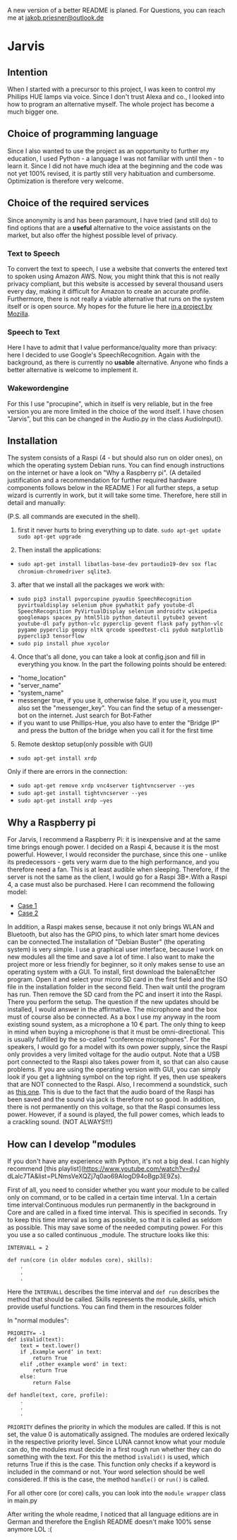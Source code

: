 
A new version of a better README is planed. For Questions, you can reach me at jakob.priesner@outlook.de


# Jarvis

## Intention
When I started with a precursor to this project, I was keen to control my Phillips HUE lamps via voice. Since I don't trust Alexa and co., I looked into how to program an alternative myself. The whole project has become a much bigger one.

## Choice of programming language
Since I also wanted to use the project as an opportunity to further my education, I used Python - a language I was not familiar with until then - to learn it. Since I did not have much idea at the beginning and the code was not yet 100% revised, it is partly still very habituation and cumbersome. Optimization is therefore very welcome.

## Choice of the required services
Since anonymity is and has been paramount, I have tried (and still do) to find options that are a **useful** alternative to the voice assistants on the market, but also offer the highest possible level of privacy. 

### Text to Speech
To convert the text to speech, I use a website that converts the entered text to spoken using Amazon AWS. Now, you might think that this is not really privacy compliant, but this website is accessed by several thousand users every day, making it difficult for Amazon to create an accurate profile.  Furthermore, there is not really a viable alternative that runs on the system itself or is open source. My hopes for the future lie here [in a project by Mozilla](https://github.com/mozilla/TTS).

### Speech to Text
Here I have to admit that I value performance/quality more than privacy: here I decided to use Google's SpeechRecognition. Again with the background, as there is currently no **usable** alternative. Anyone who finds a better alternative is welcome to implement it.

### Wakewordengine
For this I use "procupine", which in itself is very reliable, but in the free version you are more limited in the choice of the word itself. I have chosen "Jarvis", but this can be changed in the Audio.py in the class AudioInput(). 

## Installation
The system consists of a Raspi (4 - but should also run on older ones), on which the operating system Debian runs. You can find enough instructions on the internet or have a look on "Why a Raspberry pi". (A detailed justification and a recommendation for further required hardware components follows below in the README )
For all further steps, a setup wizard is currently in work, but it will take some time. Therefore, here still in detail and manually:

(P.S. all commands are executed in the shell).

1. first it never hurts to bring everything up to date. 
`sudo apt-get update`
`sudo apt-get upgrade`

2. Then install the applications:
- `sudo apt-get install libatlas-base-dev portaudio19-dev sox flac chromium-chromedriver sqlite3`.

3. after that we install all the packages we work with:
- `sudo pip3 install pvporcupine pyaudio SpeechRecognition pyvirtualdisplay selenium phue pywhatkit pafy youtube-dl SpeechRecognition PyVirtualDisplay selenium androidtv wikipedia googlemaps spacex_py html5lib python_dateutil pytube3 gevent youtube-dl pafy python-vlc pyperclip gevent flask pafy python-vlc pygame pyperclip geopy nltk qrcode speedtest-cli pydub matplotlib pyperclip3 tensorflow`
- `sudo pip install phue xycolor`

4. Once that's all done, you can take a look at config.json and fill in everything you know. In the part the following points should be entered: 
- "home_location"
- "server_name"
- "system_name"
- messenger true, if you use it, otherwise false. If you use it, you must also set the "messenger_key". You can find the setup of a messenger-bot on the internet. Just search for Bot-Father
- if you want to use Phillips-Hue, you also have to enter the "Bridge IP" and press the button of the bridge when you call it for the first time

5. Remote desktop setup(only possible with GUI)
- `sudo apt-get install xrdp`

Only if there are errors in the connection:
- `sudo apt-get remove xrdp vnc4server tightvncserver --yes`
- `sudo apt-get install tightvncserver --yes`
- `sudo apt-get install xrdp –yes`

## Why a Raspberry pi
For Jarvis, I recommend a Raspberry Pi: it is inexpensive and at the same time brings enough power.  I decided on a Raspi 4, because it is the most powerful. However, I would reconsider the purchase, since this one - unlike its predecessors - gets very warm due to the high performance, and you therefore need a fan. This is at least audible when sleeping.  Therefore, if the server is not the same as the client, I would go for a Raspi 3B+.With a Raspi 4, a case must also be purchased.  Here I can recommend the following model: 
- [Case 1](https://www.amazon.de/LABISTS-Geh%C3%A4use-Raspberry-Netzteil-K%C3%BChlk%C3%B6rper/dp/B082XV8PTY/ref=sr_1_15?__mk_de_DE=%C3%85M%C3%85%C5%BD%C3%95%C3%91&dchild=1&keywords=raspberry+pi+4+geh%C3%A4use&qid=1596057512&s=ce-de&sr=1-15)
- [Case 2](https://www.amazon.de/dp/B08BKYSZS3/ref=sr_1_35?__mk_de_DE=%C3%85M%C3%85%C5%BD%C3%95%C3%91&crid=3AQH6GBOBVF4V&dchild=1&keywords=raspberry+pi+4+geh%C3%A4use&qid=1596056942&s=ce-de&sprefix=rasp%2Celectronics%2C186&sr=1-35)

In addition, a Raspi makes sense, because it not only brings WLAN and Bluetooth, but also has the GPIO pins, to which later smart home devices can be connected.The installation of "Debian Buster" (the operating system) is very simple. I use a graphical user interface, because I work on new modules all the time and save a lot of time. I also want to make the project more or less friendly for beginner, so it only makes sense to use an operating system with a GUI. To install, first download the balenaEtcher program.  Open it and select your micro SD card in the first field and the ISO file in the installation folder in the second field.   Then wait until the program has run. Then remove the SD card from the PC and insert it into the Raspi. There you perform the setup.  The question if the new updates should be installed, I would answer in the affirmative. The microphone and the box must of course also be connected.  As a box I use my anyway in the room existing sound system, as a microphone a 10 € part.  The only thing to keep in mind when buying a microphone is that it must be omni-directional. This is usually fulfilled by the so-called "conference microphones". For the speakers, I would go for a model with its own power supply, since the Raspi only provides a very limited voltage for the audio output. Note that a USB port connected to the Raspi also takes power from it, so that can also cause problems. If you are using the operating version with GUI, you can simply look if you get a lightning symbol on the top right.   If yes, then use speakers that are NOT connected to the Raspi. Also, I recommend a soundstick, such as [this one](https://www.amazon.de/gp/product/B00C7LXUDY/ref=ppx_yo_dt_b_asin_title_o05_s00?ie=UTF8&psc=1). This is due to the fact that the audio board of the Raspi has been saved and the sound via jack is therefore not so good. In addition, there is not permanently on this voltage, so that the Raspi consumes less power.  However, if a sound is played, the full power comes, which leads to a crackling sound. (NOT ALWAYS!!!)

## How can I develop "modules
If you don't have any experience with Python, it's not a big deal.  I can highly recommend [this playlist](https://www.youtube.com/watch?v=dyJ dLalc7TA&list=PLNmsVeXQZj7q0ao69AIogD94oBgp3E9Zs). 

First of all, you need to consider whether you want your module to be called only on command, or to be called in a certain time interval. 1.In a certain time interval:Continuous modules run permanently in the background in Core and are called in a fixed time interval.   This is specified in seconds.   Try to keep this time interval as long as possible, so that it is called as seldom as possible.  This may save some of the 
needed computing power. For this you use a so called continuous _module.  The structure looks like this: 
```
INTERVALL = 2

def run(core (in older modules core), skills):
    .
    .
    .
```
Here the `INTERVALL` describes the time interval and `def run` describes the method that should be called.
Skills represents the module_skills, which provide useful functions. You can find them in the resources folder

In "normal modules":

```
PRIORITY= -1
def isValid(text):
    text = text.lower()
    if ‚Example word‘ in text:
        return True
    elif ‚other example word‘ in text:
        return True
    else:
        return False

def handle(text, core, profile):
    .
    .
    .
```

`PRIORITY` defines the priority in which the modules are called. If this is not set, the value 0 is automatically assigned. The modules are ordered lexically in the respective priority level. Since LUNA cannot know what your module can do, the modules must decide in a first rough run whether they can do something with the text. For this the method `isValid()` is used, which returns True if this is the case. This function only checks if a keyword is included in the command or not. Your word selection should be well considered. If this is the case, the method `handle()` or `run()` is called.

For all other core (or core) calls, you can look into the `module wrapper` class in main.py

After writing the whole readme, I noticed that all language editions are in German and therefore the English README doesn't make 100% sense anymore LOL :(
